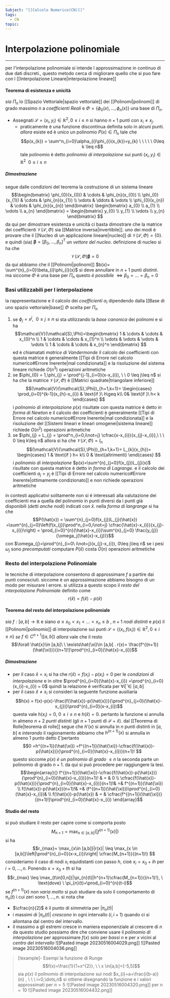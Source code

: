 ```yaml
---
Subject: "[[Calcolo Numerico(CN)]]"
tags:
  - CN
topic:
---
```

# Interpolazione polinomiale
---
per l'interpolazione polinomiale si intende l approssimazione in continuo di due dati discreti., questo metodo cerca di migliorare quello che si puo fare con l [[Interpolazione Lineare|interpolazione lineare]]

#### Teorema di esistenza e unicità
_sia_ $\Pi_{n}$ lo [[Spazio Vettoriale|spazio vettoriale]] dei [[Polinomi|polinomi]] di grado massimo $n$ a _coefficienti Reali_ e $\Phi = \{\phi_{0}(x),\dots,\phi_{n}(x)\}$ una base di $\Pi_{n}$. 
- Assegnati $\mathcal{S} =(x_{i},y_{i}) \in \mathbb{R}^{2}, 0 \leq i \leq n$ si hanno $n+1$ punti con $x_{i} \not = x_{j}$.
	- praticamente è una funzione discontinua definita solo in alcuni punti.
_allora_ esiste ed è unico un polinomio $P(x) \in \Pi_{n}$ tale che
$$p(x_{k}) = \sum^n_{i=0}\alpha_{i}\phi_{i}(x_{k})=y_{k} \ \ \ \ \  0\leq k \leq n$$
tale polinomio è detto _polinomio di interpolazione_ sui punti $(x_{i},y_{i})\in \mathbb{R}^{2} \ \ 0 \leq i \leq n$
##### Dimostrazione
segue dalle condizioni del teorema la costruzione di un sistema lineare
$$\begin{bmatrix}
\phi_{0}(x_{0})   & \cdots  & \phi_{n}(x_{0})  \\
\phi_{0}(x_{1})   & \cdots  & \phi_{n}(x_{1})  \\
\vdots  & \ddots   & \vdots  \\
\phi_{0}(x_{n})   & \cdots  & \phi_{n}(x_{n})
\end{bmatrix} 
\begin{bmatrix}
a_{0} \\
a_{1} \\
\vdots  \\
a_{n}
\end{bmatrix} =
\begin{bmatrix}
y_{0} \\
y_{1} \\
\vdots \\
y_{n}
\end{bmatrix}
$$
da qui per dimostrare esistenza e unicità ci basta dimostrare che la matrice dei coefficienti $\mathcal{V}(\mathcal{S},\Phi)$ sia [[Matrice inversa|invertibile]].
uno dei modi è provare che il [[Nucleo di un applicazione lineare|nucleo]] di $\mathcal{V}(\mathcal{S},\Phi) = \{0\}$. e quindi
(sia) $\boldsymbol \beta = [\beta_{0},\dots,\beta_{n}]^{T}$ un _vettore del nucleo_. definizione di nucleo si ha che $$\mathcal{V}(\mathcal{S},\Phi)\boldsymbol \beta =0$$
da qui abbiamo che il [[Polinomi|polinomi]] $b(x)= \sum^{n}_{i=0}\beta_{i}\phi_{i}(x)$ si deve annullare in $n+1$ punti _distinti_.
ma siccome $\Phi$ è una base per $\Pi_{n}$ questo _è possibile_ $\iff \beta_{0} = \dots =\beta_{n} = 0$ 

### Basi utilizzabili per l interpolazione
la rappresentazione e il calcolo dei _coefficienti_ $\alpha_{i}$ dipendendo dalla [[Base di uno spazio vettoriale|base]] $\Phi$ scelta per $\Pi_{n}$
1. se $\phi_{j} = x^{j}, \ \ 0 \leq j\leq n$  si sta utilizzando la _base canonica_ dei polinomi e si ha $$\mathcal{V}(\mathcal{S},\Phi)=\begin{bmatrix}
1  & \cdots & \cdots  & x_{0}^n  \\
1  & \cdots & \cdots  & x_{1}^n  \\
\vdots  & \vdots  & \vdots  & \vdots  \\
1  & \cdots & \cdots  &  x_{n}^n
\end{bmatrix} 
$$ed è chiamatati _matrice di Vandermonde_ il calcolo dei coefficienti con questa matrice è generalmente [[Tipi di Errore nel calcolo numerico#Errore Inerente|mal condizionata]] e la risoluzione del sistema lineare richiede $O(n^{3})$ operazioni aritmetiche
2. se $\phi_{0} = 1,\phi_{j} = \prod^{j-1}_{i=0}(x-x_{i}), \ \ 0 \leq j\leq n$  si ha che la matrice $\mathcal{V}(\mathcal{S},\Phi)$ è [[Matrici quadrate|triangolare inferiore]] $$(\mathcal{V}(\mathcal{S},\Phi))_{h+1,k+1}=
\begin{cases} 
\prod_{i=0}^{k-1}(x_{h}-x_{i})  &  \text{if }\ h\geq k\\
0&  \text{if }\ h< k
\end{cases} 
$$i _polinomio di interpolazione_ $p(x)$ risultate con questa matrice è detto in _forma di Newton_ e il calcolo dei coefficienti è generalmente [[Tipi di Errore nel calcolo numerico#Errore Inerente|mal condizionata]] e la risoluzione del [[Sistemi lineari e lineari omogenei|sistema lineare]] richiede $O(n^{2})$ operazioni aritmetiche
3. se $\phi_{j} = L_{j} = \prod^n_{i=0,i\not=j} \cfrac{x-x_{i}}{x_{j}-x_{i}},\ \ \  0 \leq k\leq n$ allora si ha che $\mathcal{V}(\mathcal{S},\Phi) = I_{n}$ $$(\mathcal{V}(\mathcal{S},\Phi))_{h+1,k+1}= L_{k}(x_{h})=
\begin{cases} 
1  &  \text{if }  h= k\\
0 & \text{altrimenti}  
\end{cases} 
$$i _polinomio di interpolazione_ $p(x)=\sum^{n}_{j=0}f(x_{j})L_{j}(x)$ risultate con questa matrice è detto in _forma di Lagrange_. e il calcolo dei coefficienti $a_{j}=y_{j}$ è [[Tipi di Errore nel calcolo numerico#Errore Inerente|ottimamente condizionato]] e _non_ richiede operazioni aritmetiche


in contesti applicativi solitamente non si é interessati alla valutazione dei coefficienti ma a quella del polinomio in punti diversi da i punti già disponibili (_detti anche nodi_)  indicati con $\hat{x}$. nella _forma di langrange_ si ha che 
$$P(\hat{x}) = \sum^{n}_{j=0}f(x_{j})L_{j}(\hat{x}) =\sum^{n}_{j=0}\left(f(x_{j})\prod^n_{i=0,i\not=j} \cfrac{\hat{x}-x_{i}}{x_{j}-x_{i}}\right) = \prod_{i=0}^{n}(\hat{x}-x_{i})\sum^{n}_{j=0} \frac{y_{j}}{\omega_j(\hat{x}-x_{j})}$$
con $\omega_{j}=\prod^{n}_{i=0\ i\not=j}(x_{j}-x_{i}), 0\leq j\leq n$ se i pesi $\omega_{j}$ sono _precomputati_ computare $P(\hat{x})$ costa $O(n)$ operazioni aritmetiche




### Resto del interpolazione Polinomiale
le tecniche di interpolazione consentono di approssimare $f$ a partire dai punti conosciuti. siccome è un approssimazione abbiamo bisogno di un modo per misurare l errore. 
si utilizza a questo scopo il _resto del interpolazione Polinomiale_ definito come
$$r(\hat{x})= f(\hat{x}) -p(\hat{x})$$
#### Teorema del resto del interpolazione polinomiale
_sia_ $f:[a,b]\rightarrow \mathbb{R}$ e siano  $a\leq x_{0}< x_{1} <\dots <x_{n} \leq b$ , $n+1$  _nodi distinti_  e $p(x)$ il [[Polinomi|polinomio]] di interpolazione sui punti $\mathcal{S}= \{(x_{i},f(x_{i})) \in \mathbb{R}^{2}, 0 \leq i\leq n\}$
_se_ $f \in C^{n+1}([a,b])$ 
_allora_ vale che il resto 
$$\forall \hat{x}\in [a,b]\ \  \exists\hat{\xi}\in [a,b] . r(x)= \frac{f^{(n+1)}(\hat{\xi})}{(n+1)!}\prod^{n}_{i=0}(\hat{x}-x_{i})$$
##### Dimostrazione
- per il caso $\hat{x}=x_{i}$ si ha che $r(\hat{x})=f(x_{i})-p(x_{i})=0$ per le _condizioni di interpolazione_ e in oltre $\prod^{n}_{i=0}(\hat{x}-x_{i}) =\prod^{n}_{i=0}(x_{i}-x_{i}) = 0$ quindi la relazione è verificata per $\forall\hat{\xi}\in[a,b]$
- per il caso $\hat{x}\not =x_{i}$ si consideri la seguente funzione ausiliaria$$h(x) = f(x)-p(x)-\frac{f(\hat{x})-p(\hat{x})}{\prod^{n}_{j=0}(\hat{x}-x_{j})}\prod^{n}_{i=0}(x-x_{i})$$questa vale $h(x_{i})=0,\ 0 \leq i \leq n$ e $h(\hat{x})=0$. pertanto la funzione si annulla in almeno $n+2$ _punti distinti_ (gli $n+1$ punti di $\mathcal{S}$ + $\hat{x}$). dal [[Teorema di Rolle|teorema di rolle]] segue che $h'(x)$ si annulla in $n$ punti distinti in $[a,b]$ e _interando_ il ragionamento abbiamo che $h^{(n+1)}(x)$ si annulla in almeno $1$ punto detto $\hat{\xi}$ pertanto$$0 =h^{(n+1)}(\hat{\xi}) =f^{(n+1)}(\hat{\xi})-\cfrac{f(\hat{x})-p(\hat{x})}{\prod^{n}_{i=0}(\hat{x}-x_{i})}(n+1)! $$questo siccome $p(x)$ _è un polinomio di grado_ $\leq n$ la seconda parte un polinomio di grado $n+1$. 
	da qui si può procedere per raggiungere la tesi.$$\begin{array}{}
f^{(n+1)}(\hat{\xi})-\cfrac{f(\hat{x})-p(\hat{x})}{\prod^{n}_{i=0}(\hat{x}-x_{i})}(n+1)!  & = & 0 \\
  \cfrac{f(\hat{x})-p(\hat{x})}{\prod^{n}_{i=0}(\hat{x}-x_{i})}(n+1)!& =& f^{(n+1)}(\hat{\xi}) \\
 f(\hat{x})-p(\hat{x})(n+1)!& =& (f^{(n+1)}(\hat{\xi}))\prod^{n}_{i=0}(\hat{x}-x_{i})&  \\
f(\hat{x})-p(\hat{x})  & = & \cfrac{f^{(n+1)}(\hat{\xi})}{(n+1)!}\prod^{n}_{i=0}(\hat{x}-x_{i})
\end{array}$$
#### Studio del resto
si può studiare il resto per capire come si comporta
posto 
$$M_{n+1} = \max_{{x\in[a,b]}}(|f^{(n+1)}(x)|)$$
si ha 
$$r_{max}= \max_{x\in [a,b]}|r(x)| \leq \max_{x \in [a,b]}\left|\prod^{n}_{i=0}(x-x_{i})\right| \cfrac{M_{n+1}}{(n+1)!} $$
consideriamo il caso di nodi $x_{i}$ equidistanti con passo $h$, cioè $x_{i} = x_0+ih$ per $i =0,\dots,n$. Ponendo $x=x_{0}+th$ si ha
$$r_{max} \leq \max_{t\in[0,n]}|\pi_{n}(t)|h^{n+1}\cfrac{M_{n+1}}{(n+1)!}, \ \text{dove} \ \pi_{n}(t)=\prod_{i=0}^{n}(t-i)$$
se $f^{(n+1)}(x)$ non _varia molto_ si può studiare da solo il comportamento di $\pi_{n}(t)$ i cui zeri sono $1,\dots,n$. si nota che
- $\cfrac{n}{2}$ è il punto di simmetria per $|\pi_{n}(t)|$
- i massimi di $|\pi_{n}(t)|$ _crescono_ in ogni intervallo $(i,i+1)$ quando ci si allontana dal centro del intervallo.
- il massimo a gli estremi cresce in maniera esponenziale al crescere di $n$
da questo studio possiamo dire che conviene usare il _polinomio di interpolazione_ per approssimare $f(x)$ solo per _bassi_ $n$  e per $x$ vicini al _centro del intervallo_
![[Pasted image 20230516004029.png]]
![[Pasted image 20230516004036.png]]


> [!example]- Esempi la funzione di Runge
$$f(x)=\frac{1}{1+x^{2}}, \ \ x \in[a,b]=[-5,5]$$
sia $p(x)$ il polinomio di interpolazione sui nodi $x_{i}=a+\frac{i(b-a)}{n} , \ \ \ i=0,\dots,n$ 
si ottiene disegnando la funzione e i valori approssimati 
per $n=5$
![[Pasted image 20230516004320.png]]
per $n =10$
![[Pasted image 20230516004432.png]]

